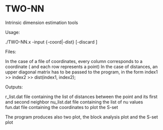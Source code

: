 # TWO-NN
Intrinsic dimension estimation tools

Usage: 

./TWO-NN.x -input <filename> {-coord|-dist} [-discard <fraction>]


Files:

In the case of a file of coordinates, every column corresponds to a coordinate ( and each row represents a point)
In the case of distances, an upper diagonal matrix has to be passed to the program, in the form index1 >> index2 >> dist(index1, index2);

Outputs:

r_list.dat file containing the list of distances between the point and its first and second neighbor
nu_list.dat file containing the list of nu values   
fun.dat file containing the coordinates to plot the S-set

The program produces also two plot, the block analysis plot and the S-set plot

